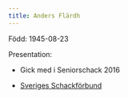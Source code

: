 ```yaml
---
title: Anders Flärdh
---
```


Född: 1945-08-23

Presentation:

* Gick med i Seniorschack 2016

* [Sveriges Schackförbund](https://member.schack.se/ViewPlayerRatingDiagram?memberid=525103)
